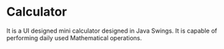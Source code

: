 # Calculator
It is a UI designed mini calculator designed in Java Swings. It is capable of performing daily used Mathematical operations.
